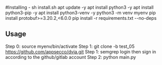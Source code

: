 #Installing - sh install.sh
apt update -y 
apt install python3 -y
apt install python3-pip -y
apt install python3-venv -y
python3 -m venv myenv
pip install protobuf>=3.20.2,<6.0.0
pip install -r requirements.txt --no-deps


## Usage
Step 0: source myenv/bin/activate
Step 1: git clone -b test_05 https://github.com/appsecco/dvja.git
Step 1: semgrep login then sign in according to the github/gitlab account
Step 2: python main.py
